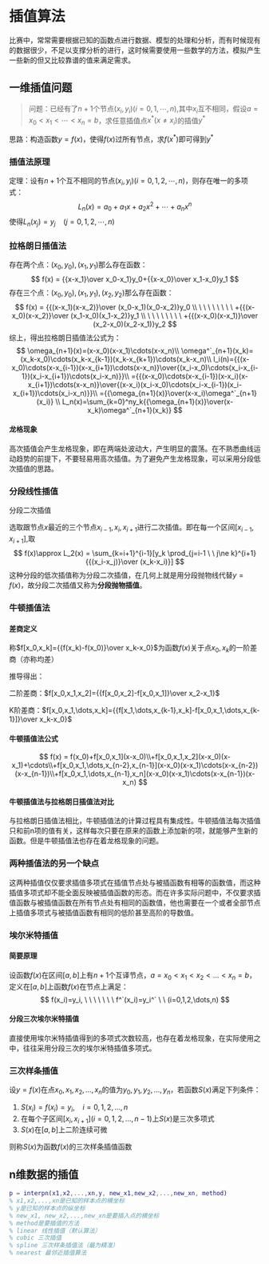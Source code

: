 # 插值算法

比赛中，常常需要根据已知的函数点进行数据、模型的处理和分析，而有时候现有的数据很少，不足以支撑分析的进行，这时候需要使用一些数学的方法，模拟产生一些新的但又比较靠谱的值来满足需求。

## 一维插值问题

> 问题：已经有了$n+1$个节点$(x_i,y_i)(i=0,1,\cdots,n)$,其中$x_i$互不相同，假设$a=x_0<x_1<\cdots<x_n=b$，求任意插值点$x^*(x\ne x_i)$的插值$y^*$

思路：构造函数$y=f(x)$，使得$f(x)$过所有节点，求$f(x^*)$即可得到$y^*$

### 插值法原理

定理：设有$n+1$个互不相同的节点$(x_i,y_i)(i=0,1,2,\cdots,n)$，则存在唯一的多项式：
$$
L_n(x)=a_0+a_1x+a_2x^2+\cdots+a_nx^n
$$
使得$L_n(x_j)=y_j\ \ \ \ (j=0,1,2,\cdots,n)$

### 拉格朗日插值法

存在两个点：$(x_0,y_0),(x_1,y_1)$那么存在函数：
$$
f(x) = {{x-x_1}\over x_0-x_1}y_0+{{x-x_0}\over x_1-x_0}y_1
$$
存在三个点：$(x_0,y_0),(x_1,y_1),(x_2,y_2)$那么存在函数：
$$
f(x) = {{(x-x_1)(x-x_2)}\over (x_0-x_1)(x_0-x_2)}y_0
\\ \ \ \ \ \ \ \ \ +{{(x-x_0)(x-x_2)}\over (x_1-x_0)(x_1-x_2)}y_1
\\ \ \ \ \ \ \ \ \ +{{(x-x_0)(x-x_1)}\over (x_2-x_0)(x_2-x_1)}y_2
$$
综上，得出拉格朗日插值法公式为：
$$
\omega_{n+1}(x)=(x-x_0)(x-x_1)\cdots(x-x_n)\\
\omega^`_{n+1}(x_k)=(x_k-x_0)\cdots(x_k-x_{k-1})(x_k-x_{k+1})\cdots(x_k-x_n)\\
l_i(n)={{(x-x_0)\cdots(x-x_{i-1})(x-x_{i+1})\cdots(x-x_n)}\over{(x_i-x_0)\cdots(x_i-x_{i-1})(x_i-x_{i+1})\cdots(x_i-x_n)}}\\
={{(x-x_0)\cdots(x-x_{i-1})(x-x_i)(x-x_{i+1})\cdots(x-x_n)}\over{(x-x_i)(x_i-x_0)\cdots(x_i-x_{i-1})(x_i-x_{i+1})\cdots(x_i-x_n)}}\\
={{\omega_{n+1}(x)}\over(x-x_i)\omega^`_{n+1}(x_i)}
\\
L_n(x)=\sum_{k=0}^ny_k{{\omega_{n+1}(x)}\over(x-x_k)\omega^`_{n+1}(x_k)}
$$

#### 龙格现象

高次插值会产生龙格现象，即在两端处波动大，产生明显的震荡。在不熟悉曲线运动趋势的前提下，不要轻易用高次插值。为了避免产生龙格现象，可以采用分段低次插值的思路。

### 分段线性插值

分段二次插值

选取跟节点$x$最近的三个节点$x_{i-1},x_i,x_{i+1}$进行二次插值。即在每一个区间$[x_{i-1},x_{i+1}]$,取
$$
f(x)\approx L_2(x) = \sum_{k=i+1}^{i-1}[y_k \prod_{j=i-1 \ \ j\ne k}^{i+1}{{(x_i-x_j)}\over (x_k-x_i)}]
$$
这种分段的低次插值称为分段二次插值，在几何上就是用分段抛物线代替$y=f(x)$，故分段二次插值又称为**分段抛物插值**。

### 牛顿插值法

#### 差商定义

称$f[x_0,x_k]={{f(x_k)-f(x_0)}\over x_k-x_0}$为函数$f(x)$关于点$x_0,x_k$的一阶差商（亦称均差）

推导得出：

二阶差商：$f[x_0,x_1,x_2]={{f[x_0,x_2]-f[x_0,x_1]}\over x_2-x_1}$

K阶差商：$f[x_0,x_1,\dots,x_k]={{f[x_1,\dots,x_{k-1},x_k]-f[x_0,x_1,\dots,x_{k-1}]}\over x_k-x_0}$

#### 牛顿插值法公式

$$
f(x) = f(x_0)+f[x_0,x_1](x-x_0)\\+f[x_0,x_1,x_2](x-x_0)(x-x_1)+\cdots\\+f[x_0,x_1,\dots,x_{n-2},x_{n-1}](x-x_0)(x-x_1)\cdots(x-x_{n-2})(x-x_{n-1})\\+f[x_0,x_1,\dots,x_{n-1},x_n](x-x_0)(x-x_1)\cdots(x-x_{n-1})(x-x_n)
$$

#### 牛顿插值法与拉格朗日插值法对比

与拉格朗日插值法相比，牛顿插值法的计算过程具有集成性。牛顿插值法每次插值只和前n项的值有关，这样每次只要在原来的函数上添加新的项，就能够产生新的函数。但是牛顿插值法也存在着龙格现象的问题。

### 两种插值法的另一个缺点

这两种插值仅仅要求插值多项式在插值节点处与被插函数有相等的函数值，而这种插值多项式却不能全面反映被插值函数的形态。而在许多实际问题中，不仅要求插值函数与被插值函数在所有节点处有相同的函数值，他也需要在一个或者全部节点上插值多项式与被插值函数有相同的低阶甚至高阶的导数值。

### 埃尔米特插值

#### 简要原理

设函数$f(x)$在区间$[a,b]$上有$n+1$个互译节点，$a=x_0<x_1<x_2< \dots <x_n = b$，定义在$[a,b]$上函数$f(x)$在节点上满足：
$$
f(x_i)=y_i, \ \ \ \ \ \ \ f^`(x_i)=y_i^` \ \ (i=0,1,2,\dots,n) 
$$

#### 分段三次埃尔米特插值

直接使用埃尔米特插值得到的多项式次数较高，也存在着龙格现象，在实际使用之中，往往采用分段三次的埃尔米特插值多项式。

### 三次样条插值

设$y=f(x)$在点$x_0,x_1,x_2,\dots,x_n$的值为$y_0,y_1,y_2,\dots,y_n$，若函数$S(x)$满足下列条件：

1. $S(x_i)=f(x_i)=y_i,\ \ \ \ i=0,1,2,\dots,n$
2. 在每个子区间$[x_i,x_{i+1}](i=0,1,2,\dots,n-1)$上$S(x)$是三次多项式
3. $S(x)$在$[a,b]$上二阶连续可微

则称$S(x)$为函数$f(x)$的三次样条插值函数

##  n维数据的插值

```matlab
p = interpn(x1,x2,...,xn,y, new_x1,new_x2,...,new_xn, method)
% x1,x2,...,xn是已知的样本点的横坐标
% y是已知的样本点的纵坐标
% new_x1, new_x2,...,new_xn是要插入点的横坐标
% method是要插值的方法
% linear 线性插值（默认算法）
% cubic 三次插值
% spline 三次样条插值法（最为精准）
% nearest 最邻近插值算法
```

